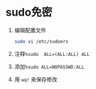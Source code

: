 # sudo免密

1. 编辑配置文件
    ```sh
    sudo vi /etc/sudoers
    ```
2. 注释`%sudo  ALL=(ALL:ALL) ALL`

3. 添加`%sudo ALL=NOPASSWD:ALL`

4. 用 `wq!` 来保存修改
